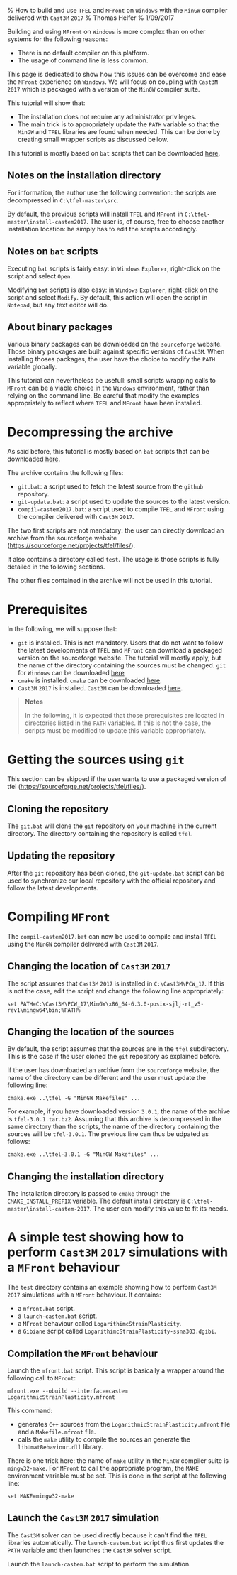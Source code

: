% How to build and use `TFEL` and `MFront` on `Windows` with the `MinGW` compiler delivered with `Cast3M` `2017`
% Thomas Helfer
% 1/09/2017

Building and using `MFront` on `Windows` is more complex than on other
systems for the following reasons:

- There is no default compiler on this platform.
- The usage of command line is less common.

This page is dedicated to show how this issues can be overcome and
ease the `MFront` experience on `Windows`. We will focus on coupling
with `Cast3M` `2017` which is packaged with a version of the `MinGW`
compiler suite.

This tutorial will show that:

- The installation does not require any administrator privileges.
- The main trick is to appropriately update the `PATH` variable so
  that the `MinGW` and `TFEL` libraries are found when needed. This
  can be done by creating small wrapper scripts as discussed bellow.

This tutorial is mostly based on `bat` scripts that can be downloaded
[here](downloads/win32-scripts.tar.bz2).

## Notes on the installation directory

For information, the author use the following convention: the scripts
are decompressed in `C:\tfel-master\src`.

By default, the previous scripts will install `TFEL` and `MFront` in
`C:\tfel-master\install-castem2017`. The user is, of course, free to
choose another installation location: he simply has to edit the
scripts accordingly.

## Notes on `bat` scripts

Executing `bat` scripts is fairly easy: in `Windows` `Explorer`,
right-click on the script and select `Open`.

Modifying `bat` scripts is also easy: in `Windows` `Explorer`,
right-click on the script and select `Modify`. By default, this action
will open the script in `Notepad`, but any text editor will do.

## About binary packages

Various binary packages can be downloaded on the `sourceforge`
website. Those binary packages are built against specific versions of
`Cast3M`. When installing thoses packages, the user have the choice to
modify the `PATH` variable globally.

This tutorial can nevertheless be usefull: small scripts wrapping
calls to `MFront` can be a viable choice in the `Windows` environment,
rather than relying on the command line. Be careful that modify the
examples appropriately to reflect where `TFEL` and `MFront` have been
installed.

# Decompressing the archive

As said before, this tutorial is mostly based on `bat` scripts that
can be downloaded [here](downloads/win32-scripts.tar.bz2).

The archive contains the following files:

- `git.bat`: a script used to fetch the latest source from the
  `github` repository.
- `git-update.bat`: a script used to update the sources to the latest
  version.
- `compil-castem2017.bat`: a script used to compile `TFEL` and
  `MFront` using the compiler delivered with `Cast3M` `2017`.

The two first scripts are not mandatory: the user can directly
download an archive from the sourceforge website
(<https://sourceforge.net/projects/tfel/files/>).

It also contains a directory called `test`. The usage is those scripts
is fully detailed in the following sections.

The other files contained in the archive will not be used in this
tutorial.

# Prerequisites

In the following, we will suppose that:

- `git` is installed. This is not mandatory. Users that do not want to
  follow the latest developments of `TFEL` and `MFront` can download a
  packaged version on the sourceforge website. The tutorial will
  mostly apply, but the name of the directory containing the sources
  must be changed. `git` for `Windows` can be downloaded
  [here](https://git-scm.com/download/win)
- `cmake` is installed. `cmake` can be downloaded
  [here](https://cmake.org/download/).
- `Cast3M` `2017` is installed. `Cast3M` can be downloaded
  [here](http://www-cast3m.cea.fr/index.php?xml=download1).

> **Notes**
>
> In the following, it is expected that those prerequisites are
> located in directories listed in the `PATH` variables. If this is
> not the case, the scripts must be modified to update this variable
> appropriately.

# Getting the sources using `git`

This section can be skipped if the user wants to use a packaged
version of tfel (<https://sourceforge.net/projects/tfel/files/>).

## Cloning the repository

The `git.bat` will clone the `git` repository on your machine in the
current directory. The directory containing the repository is called
`tfel`.

## Updating the repository

After the `git` repository has been cloned, the `git-update.bat`
script can be used to synchronize our local repository with the
official repository and follow the latest developments.

# Compiling `MFront`

The `compil-castem2017.bat` can now be used to compile and install
`TFEL` using the `MinGW` compiler delivered with `Cast3M` `2017`.

## Changing the location of `Cast3M` `2017`

The script assumes that `Cast3M` `2017` is installed in
`C:\Cast3M\PCW_17`. If this is not the case, edit the script and
change the following line appropriately:

~~~~{.bash}
set PATH=C:\Cast3M\PCW_17\MinGW\x86_64-6.3.0-posix-sjlj-rt_v5-rev1\mingw64\bin;%PATH%
~~~~

## Changing the location of the sources

By default, the script assumes that the sources are in the `tfel`
subdirectory. This is the case if the user cloned the `git` repository
as explained before.

If the user has downloaded an archive from the `sourceforge` website,
the name of the directory can be different and the user must update
the following line:

~~~~{.bat}
cmake.exe ..\tfel -G "MinGW Makefiles" ...
~~~~

For example, if you have downloaded version `3.0.1`, the name of the
archive is `tfel-3.0.1.tar.bz2`. Assuming that this archive is
decompressed in the same directory than the scripts, the name of the
directory containing the sources will be `tfel-3.0.1`. The previous
line can thus be udpated as follows:

~~~~{.bat}
cmake.exe ..\tfel-3.0.1 -G "MinGW Makefiles" ...
~~~~

## Changing the installation directory

The installation directory is passed to `cmake` through the
`CMAKE_INSTALL_PREFIX` variable. The default install directory is
`C:\tfel-master\install-castem-2017`. The user can modify this value
to fit its needs.

# A simple test showing how to perform `Cast3M` `2017` simulations with a `MFront` behaviour

The `test` directory contains an example showing how to perform
`Cast3M` `2017` simulations with a `MFront` behaviour. It contains:

- a `mfront.bat` script.
- a `launch-castem.bat` script.
- a `MFront` behaviour called `LogarithimcStrainPlasticity`.
- a `Gibiane` script called `LogarithimcStrainPlasticity-ssna303.dgibi`.

## Compilation the `MFront` behaviour

Launch the `mfront.bat` script. This script is basically a wrapper
around the following call to `MFront`:

~~~~{.bash}
mfront.exe --obuild --interface=castem LogarithmicStrainPlasticity.mfront
~~~~

This command:

- generates `C++` sources from the
  `LogarithmicStrainPlasticity.mfront` file and a `Makefile.mfront`
  file.
- calls the `make` utility to compile the sources an generate the
  `libUmatBehaviour.dll` library.

There is one trick here: the name of `make` utility in the `MinGW`
compiler suite is `mingw32-make`. For `MFront` to call the appropriate
program, the `MAKE` environment variable must be set. This is done in
the script at the following line:

~~~~{.bash}
set MAKE=mingw32-make
~~~~

## Launch the `Cast3M` `2017` simulation

The `Cast3M` solver can be used directly because it can't find the
`TFEL` libraries automatically. The `launch-castem.bat` script thus
first updates the `PATH` variable and then launches the `Cast3M`
solver script.

Launch the `launch-castem.bat` script to perform the simulation.

<!-- Local IspellDict: english -->
